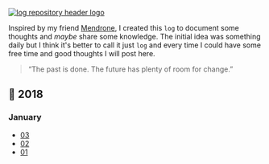 <a id="home" href="https://github.com/raphaelfabeni/log/"><img src="https://user-images.githubusercontent.com/1345662/34655932-03733730-f3f9-11e7-8f71-4ef7f7ca147c.jpg" alt="log repository header logo"></a>

Inspired by my friend [Mendrone](https://twitter.com/vhmendrone), I created this `log` to document some thoughts and _maybe_ share some knowledge. The initial idea was something daily but I think it's better to call it just `log` and every time I could have some free time and good thoughts I will post here.

> “The past is done. The future has plenty of room for change.”

## :calendar: 2018

### January

* [03](2018/january/03.md)
* [02](2018/january/02.md)
* [01](2018/january/01.md)

